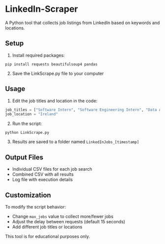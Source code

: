 # LinkedIn-Scraper


A Python tool that collects job listings from LinkedIn based on keywords and locations.

## Setup

1. Install required packages:
```
pip install requests beautifulsoup4 pandas
```

2. Save the LinkScrape.py file to your computer

## Usage

1. Edit the job titles and location in the code:
```python
job_titles = ["Software Intern", "Software Engineering Intern", "Data Analyst Intern"]
job_location = "Ireland"
```

2. Run the script:
```
python LinkScrape.py
```

3. Results are saved to a folder named `LinkedInJobs_[timestamp]`

## Output Files

- Individual CSV files for each job search
- Combined CSV with all results
- Log file with execution details

## Customization

To modify the script behavior:

- Change `max_jobs` value to collect more/fewer jobs
- Adjust the delay between requests (default 15 seconds)
- Add different job titles or locations


This tool is for educational purposes only. 
